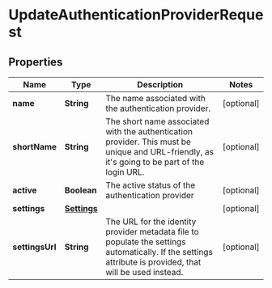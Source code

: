 

# UpdateAuthenticationProviderRequest


## Properties

| Name | Type | Description | Notes |
|------------ | ------------- | ------------- | -------------|
|**name** | **String** | The name associated with the authentication provider. |  [optional] |
|**shortName** | **String** | The short name associated with the authentication provider. This must be unique and URL-friendly, as it&#39;s going to be part of the login URL. |  [optional] |
|**active** | **Boolean** | The active status of the authentication provider |  [optional] |
|**settings** | [**Settings**](Settings.md) |  |  [optional] |
|**settingsUrl** | **String** | The URL for the identity provider metadata file to populate the settings automatically. If the settings attribute is provided, that will be used instead. |  [optional] |



